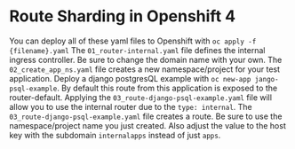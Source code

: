 # Route Sharding in Openshift 4 

You can deploy all of these yaml files to Openshift with ```oc apply -f {filename}.yaml```
The ```01_router-internal.yaml``` file defines the internal ingress controller. Be sure to change the domain name with your own.
The ```02_create_app_ns.yaml``` file creates a new namespace/project for your test application.
Deploy a django postgresQL example with ```oc new-app jango-psql-example```. By default this route from this application is exposed to the router-default. Applying the ```03_route-django-psql-example.yaml``` file will allow you to use the internal router due to the ```type: internal```.
The ```03_route-django-psql-example.yaml``` file creates a route. Be sure to use the namespace/project name you just created. Also adjust the value to the host key with the subdomain ```internalapps``` instead of just ```apps```.
